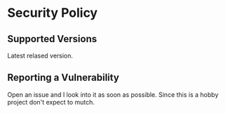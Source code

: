 # Security Policy

## Supported Versions

Latest relased version.

## Reporting a Vulnerability

Open an issue and I look into it as soon as possible. Since this is a hobby project don't expect to mutch.
